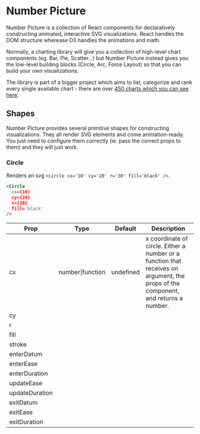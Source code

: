 # Number Picture

Number Picture is a collection of React components for declaratively constructing animated, interactive SVG visualizations.
React handles the DOM structure wherease D3 handles the animations and math.

Normally, a charting library will give you a collection of high-level chart components (eg. Bar, Pie, Scatter...) but Number Picture instead gives you the low-level building blocks (Circle, Arc, Force Layout) so that you can build your own visualizations.

The library is part of a bigger project which aims to list, categorize and rank every single available chart - there are over [450 charts which you can see here](http://numberpicture.com/browse).

## Shapes

Number Picture provides several primitive shapes for constructing visualizations. They all render SVG elements and come animation-ready. You just need to configure them correctly (ie. pass the correct props to them) and they will just work.

### Circle

Renders an svg `<circle cx='10' cy='20' r='30' fill='black' />`.

```xml
<Circle
  cx={10)
  cy={20}
  r={30}
  fill='black'
/>
```

Prop | Type | Default | Description
--- | --- | --- | ---
cx | number\|function | undefined | x coordinate of circle. Either a number or a function that receives on argument, the props of the component, and returns a number.
cy |
r |
fill |
stroke |
enterDatum |
enterEase | 
enterDuration| 
updateEase |
updateDuration |
exitDatum |
exitEase |
exitDuration |
